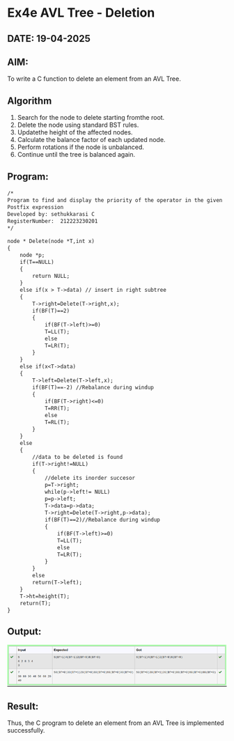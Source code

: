 # Ex4e AVL Tree - Deletion
## DATE: 19-04-2025
## AIM:
To write a C function to delete an element from an AVL Tree.
## Algorithm
1.	Search for the node to delete starting fromthe root.
2.	Delete the node using standard BST rules.
3.	Updatethe height of the affected nodes.
4.	Calculate the balance factor of each updated node.
5.	Perform rotations if the node is unbalanced.
6.	Continue until the tree is balanced again.

## Program:
```
/*
Program to find and display the priority of the operator in the given Postfix expression
Developed by: sethukkarasi C
RegisterNumber:  212223230201
*/
```

```
node * Delete(node *T,int x)
{
    node *p; 
    if(T==NULL)
    {
        return NULL;
    }
    else if(x > T->data) // insert in right subtree
    {
        T->right=Delete(T->right,x); 
        if(BF(T)==2)
        {
            if(BF(T->left)>=0) 
            T=LL(T);
            else 
            T=LR(T);
        }
    }
    else if(x<T->data)
    {
        T->left=Delete(T->left,x);
        if(BF(T)==-2) //Rebalance during windup
        {
            if(BF(T->right)<=0) 
            T=RR(T);
            else 
            T=RL(T);
        }
    }
    else
    {
        //data to be deleted is found 
        if(T->right!=NULL)
        { 
            //delete its inorder succesor 
            p=T->right;
            while(p->left!= NULL) 
            p=p->left;
            T->data=p->data;
            T->right=Delete(T->right,p->data); 
            if(BF(T)==2)//Rebalance during windup
            {
                if(BF(T->left)>=0) 
                T=LL(T);
                else 
                T=LR(T);
            }
        }
        else
        return(T->left);
    }
    T->ht=height(T); 
    return(T);
}
```

## Output:

![output](image-4.png)

## Result:
Thus, the C program to delete an element from an AVL Tree is implemented successfully.
